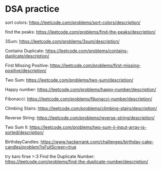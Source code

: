 # DSA practice 
sort colors: https://leetcode.com/problems/sort-colors/description/

find the peaks: https://leetcode.com/problems/find-the-peaks/description/

3Sum: https://leetcode.com/problems/3sum/description/

Contains Duplicate: https://leetcode.com/problems/contains-duplicate/description/

First Missing Positive: https://leetcode.com/problems/first-missing-positive/description/

Two Sum: https://leetcode.com/problems/two-sum/description/

Happy number: https://leetcode.com/problems/happy-number/description/

Fibonacci: https://leetcode.com/problems/fibonacci-number/description/

Climbing Stairs: https://leetcode.com/problems/climbing-stairs/description/

Reverse String:  https://leetcode.com/problems/reverse-string/description/

Two Sum II: https://leetcode.com/problems/two-sum-ii-input-array-is-sorted/description/

BirthdayCandles: https://www.hackerrank.com/challenges/birthday-cake-candles/problem?isFullScreen=true

try karo firse >:3
Find the Duplicate Number: https://leetcode.com/problems/find-the-duplicate-number/description/

